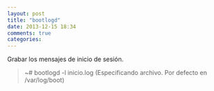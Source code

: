 ```yaml
---
layout: post
title: "bootlogd"
date: 2013-12-15 18:34
comments: true
categories: 
---
```

Grabar los mensajes de inicio de sesión.

>~# bootlogd -l inicio.log (Especificando archivo. Por defecto en /var/log/boot)

